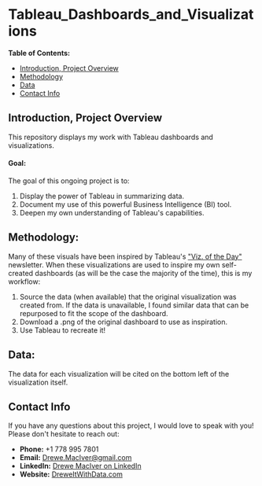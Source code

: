 # Tableau_Dashboards_and_Visualizations

**Table of Contents:**
- [Introduction, Project Overview](#introduction-project-overview)
- [Methodology](#methodology)
- [Data](#data)
- [Contact Info](#contact-info)


## Introduction, Project Overview

This repository displays my work with Tableau dashboards and visualizations.  

#### Goal:

The goal of this ongoing project is to:
1. Display the power of Tableau in summarizing data.
2. Document my use of this powerful Business Intelligence (BI) tool.  
3. Deepen my own understanding of Tableau's capabilities.



## Methodology:

Many of these visuals have been inspired by Tableau's ["Viz. of the Day"](https://public.tableau.com/app/discover/viz-of-the-day) newsletter.  When these visualizations are used to inspire my own self-created dashboards (as will be the case the majority of the time), this is my workflow:

1. Source the data (when available) that the original visualization was created from.  If the data is unavailable, I found similar data that can be repurposed to fit the scope of the dashboard.
2. Download a .png of the original dashboard to use as inspiration.
3. Use Tableau to recreate it!


## Data: 

The data for each visualization will be cited on the bottom left of the visualization itself.


## Contact Info
If you have any questions about this project, I would love to speak with you! Please don't hesitate to reach out:

- **Phone:** +1 778 995 7801
- **Email:** [Drewe.MacIver@gmail.com](mailto:drewe.maciver@gmail.com)
- **LinkedIn:** [Drewe MacIver on LinkedIn](https://www.linkedin.com/in/drewe-maciver/)
- **Website:** [DreweItWithData.com](https://www.dreweitwithdata.com)

